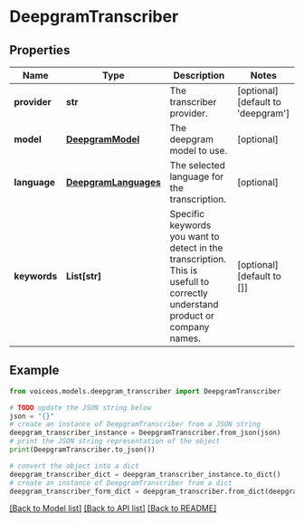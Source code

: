 # DeepgramTranscriber


## Properties

Name | Type | Description | Notes
------------ | ------------- | ------------- | -------------
**provider** | **str** | The transcriber provider. | [optional] [default to 'deepgram']
**model** | [**DeepgramModel**](DeepgramModel.md) | The deepgram model to use. | [optional] 
**language** | [**DeepgramLanguages**](DeepgramLanguages.md) | The selected language for the transcription. | [optional] 
**keywords** | **List[str]** | Specific keywords you want to detect in the transcription. This is usefull to correctly understand product or company names. | [optional] [default to []]

## Example

```python
from voiceos.models.deepgram_transcriber import DeepgramTranscriber

# TODO update the JSON string below
json = "{}"
# create an instance of DeepgramTranscriber from a JSON string
deepgram_transcriber_instance = DeepgramTranscriber.from_json(json)
# print the JSON string representation of the object
print(DeepgramTranscriber.to_json())

# convert the object into a dict
deepgram_transcriber_dict = deepgram_transcriber_instance.to_dict()
# create an instance of DeepgramTranscriber from a dict
deepgram_transcriber_form_dict = deepgram_transcriber.from_dict(deepgram_transcriber_dict)
```
[[Back to Model list]](../README.md#documentation-for-models) [[Back to API list]](../README.md#documentation-for-api-endpoints) [[Back to README]](../README.md)



